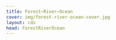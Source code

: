 ```yaml
---
title: Forest~River~Ocean
cover: img/forest-river-ocean-cover.jpg 
layout: cds
head: ForestRiverOcean
---
```

